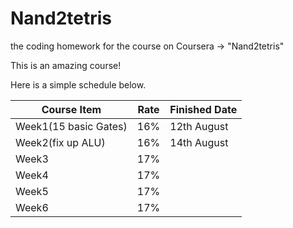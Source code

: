 # Nand2tetris

the coding homework for the course on Coursera -> "Nand2tetris"

This is an amazing course!

Here is a simple schedule below.

| Course Item           | Rate | Finished Date |
| --------------------- | ---- | ------------- |
| Week1(15 basic Gates) | 16%  | 12th August   |
| Week2(fix up ALU)     | 16%  | 14th August   |
| Week3                 | 17%  |               |
| Week4                 | 17%  |               |
| Week5                 | 17%  |               |
| Week6                 | 17%  |               |

